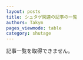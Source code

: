 ```yaml
---
layout: posts
title: シュタゲ関連の記事の一覧
authors: Takym
pages_viewmode: table
category: shutage
---
```

記事一覧を取得できません。
